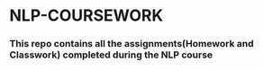 # NLP-COURSEWORK
### This repo contains all the assignments(Homework and Classwork) completed during the NLP course

